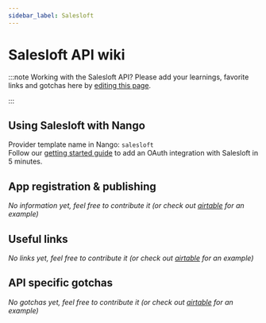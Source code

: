 ```yaml
---
sidebar_label: Salesloft
---
```

# Salesloft API wiki

:::note Working with the Salesloft API?
Please add your learnings, favorite links and gotchas here by [editing this page](https://github.com/nangohq/nango/tree/main/docs/docs/providers/salesloft.md).  

:::

## Using Salesloft with Nango
Provider template name in Nango: `salesloft`  
Follow our [getting started guide](../reference/guide.md) to add an OAuth integration with Salesloft in 5 minutes.

## App registration & publishing
*No information yet, feel free to contribute it (or check out [airtable](airtable.md) for an example)*


## Useful links
*No links yet, feel free to contribute it (or check out [airtable](airtable.md) for an example)*

## API specific gotchas
*No gotchas yet, feel free to contribute it (or check out [airtable](airtable.md) for an example)*
